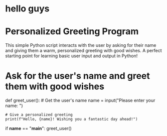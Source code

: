 # hello guys
# Personalized Greeting Program

This simple Python script interacts with the user by asking for their name and giving them a warm, personalized greeting with good wishes. A perfect starting point for learning basic user input and output in Python!
# Ask for the user's name and greet them with good wishes

def greet_user():
    # Get the user's name
    name = input("Please enter your name: ")

    # Give a personalized greeting
    print(f"Hello, {name}! Wishing you a fantastic day ahead!")

if __name__ == "__main__":
    greet_user()
